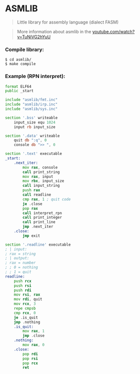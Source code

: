 # ASMLIB

> Little library for assembly language (dialect FASM)

> More information about asmlib in the [youtube.com/watch?v=TuNiVG2hYuU](https://www.youtube.com/watch?v=TuNiVG2hYuU "asmlib")

### Compile library:
```
$ cd asmlib/
$ make compile
```

### Example (RPN interpret):
```asm
format ELF64
public _start

include "asmlib/fmt.inc"
include "asmlib/irp.inc"
include "asmlib/sys.inc"

section '.bss' writeable
    input_size equ 1024
    input rb input_size

section '.data' writeable
    quit db ":q", 0
    console db ">> ", 0

section '.text' executable
_start:
    .next_iter:
        mov rax, console
        call print_string
        mov rax, input
        mov rbx, input_size
        call input_string
        push rax
        call readline
        cmp rax, 1 ; quit code
        je .close
        pop rax
        call interpret_rpn
        call print_integer
        call print_line
        jmp .next_iter
    .close:
        jmp exit

section '.readline' executable
; | input:
; rax = string
; | output:
; rax = number
; ; 0 = nothing
; ; 1 = quit
readline:
    push rcx
    push rsi
    push rdi 
    mov rsi, rax
    mov rdi, quit
    mov rcx, 3
    repe cmpsb
    cmp rcx, 0
    je .is_quit
    jmp .nothing
    .is_quit:
        mov rax, 1
        jmp .close
    .nothing:
        mov rax, 0
    .close:
        pop rdi
        pop rsi
        pop rcx
        ret
```
